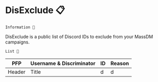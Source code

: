 # DisExclude 📋
`Information 📜`<br>

DisExclude is a public list of Discord IDs to exclude from your MassDM campaigns. 

`List 📝`

| PFP      | Username & Discriminator |    ID |   Reason
| ----------- | ----------- | ----------- | ----------- |
| Header      | Title       | d           | d
